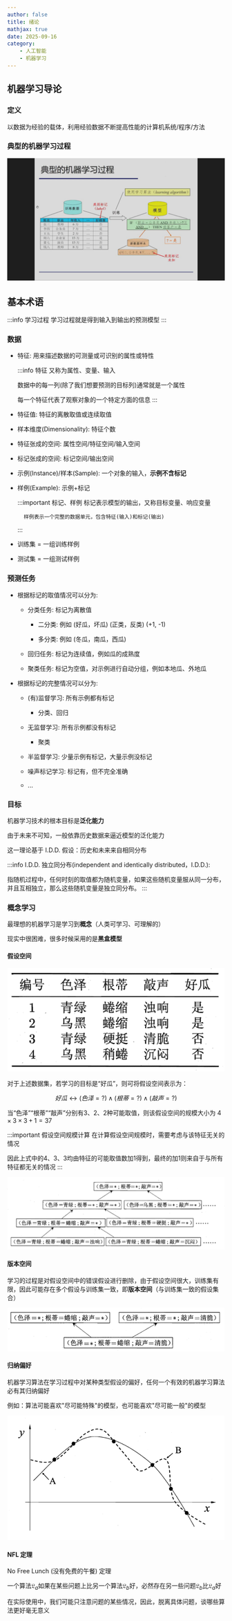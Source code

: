 ```yaml
---
author: false
title: 绪论
mathjax: true
date: 2025-09-16
category:
    - 人工智能
    - 机器学习
---
```


## 机器学习导论

### 定义

以数据为经验的载体，利用经验数据不断提高性能的计算机系统/程序/方法

### 典型的机器学习过程

![](./pic/lesson1/1.png)

## 基本术语

:::info 学习过程
学习过程就是得到输入到输出的预测模型
:::

### 数据

- 特征: 用来描述数据的可测量或可识别的属性或特性
  
    :::info 特征 
    又称为属性、变量、输入

    数据中的每一列(除了我们想要预测的目标列)通常就是一个属性

    每一个特征代表了观察对象的一个特定方面的信息
    :::

- 特征值: 特征的离散取值或连续取值

- 样本维度(Dimensionality): 特征个数

- 特征张成的空间: 属性空间/特征空间/输入空间

- 标记张成的空间: 标记空间/输出空间

- 示例(Instance)/样本(Sample): 一个对象的输入，**示例不含标记**

- 样例(Example): 示例+标记
  
    :::important 标记、样例
        标记表示模型的输出，又称目标变量、响应变量

        样例表示一个完整的数据单元，包含特征(输入)和标记(输出)
    :::


- 训练集 = 一组训练样例

- 测试集 = 一组测试样例

### 预测任务

- 根据标记的取值情况可以分为:
  
    - 分类任务: 标记为离散值

      - 二分类: 例如 (好瓜，坏瓜) (正类，反类) (+1, -1)

      - 多分类: 例如 (冬瓜，南瓜，西瓜)

    - 回归任务: 标记为连续值，例如瓜的成熟度

    - 聚类任务: 标记为空值，对示例进行自动分组，例如本地瓜、外地瓜

- 根据标记的完整情况可以分为:

    - (有)监督学习: 所有示例都有标记

      - 分类、回归

    - 无监督学习: 所有示例都没有标记

      - 聚类

    - 半监督学习: 少量示例有标记，大量示例没标记

    - 噪声标记学习: 标记有，但不完全准确

    - ...

### 目标

机器学习技术的根本目标是**泛化能力**

由于未来不可知，一般依靠历史数据来逼近模型的泛化能力

这一理论基于 I.D.D. 假设：历史和未来来自相同分布

:::info I.D.D.
独立同分布(independent and identically distributed，I.D.D.): 

指随机过程中，任何时刻的取值都为随机变量，如果这些随机变量服从同一分布，并且互相独立，那么这些随机变量是独立同分布。
:::

### 概念学习

最理想的机器学习是学习到**概念**（人类可学习、可理解的）

现实中很困难，很多时候采用的是**黑盒模型**

#### 假设空间

![西瓜数据集 =300x150](./pic/lesson1/2.png)

对于上述数据集，若学习的目标是“好瓜”，则可将假设空间表示为：

$$
{好瓜} \leftrightarrow (色泽 = ?) \land (根蒂 = ?) \land (敲声 = ?)
$$

当“色泽”“根蒂”“敲声”分别有3、2、2种可能取值，则该假设空间的规模大小为 $4 \times 3 \times 3 + 1 = 37$

:::important 假设空间规模计算
在计算假设空间规模时，需要考虑与该特征无关的情况

因此上式中的4、3、3均由特征的可能取值数加1得到，最终的加1则来自于与所有特征都无关的情况
:::

![假设空间示意](./pic/lesson1/3.png)

#### 版本空间

学习的过程是对假设空间中的错误假设进行删除，由于假设空间很大，训练集有限，因此可能存在多个假设与训练集一致，即**版本空间**（与训练集一致的假设集合）

![版本空间示意](./pic/lesson1/4.png)

#### 归纳偏好

机器学习算法在学习过程中对某种类型假设的偏好，任何一个有效的机器学习算法必有其归纳偏好

例如：算法可能喜欢"尽可能特殊"的模型，也可能喜欢"尽可能一般"的模型

![模型归纳偏好示意](./pic/lesson1/5.png)

#### NFL 定理

No Free Lunch (没有免费的午餐) 定理

一个算法$\mathfrak{L}_a$如果在某些问题上比另一个算法$\mathfrak{L}_b$好，必然存在另一些问题$\mathfrak{L}_b$比$\mathfrak{L}_a$好

在实际使用中，我们可能只注意问题的某些情况，因此，脱离具体问题，谈哪些算法更好毫无意义

